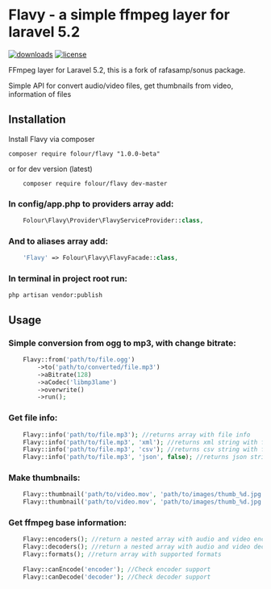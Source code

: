 # Flavy - a simple ffmpeg layer for laravel 5.2
[![downloads](https://poser.pugx.org/folour/flavy/downloads.png)](https://packagist.org/packages/folour/flavy)
[![license](https://poser.pugx.org/folour/flavy/license.png)](https://packagist.org/packages/folour/flavy)

FFmpeg layer for Laravel 5.2, this is a fork of rafasamp/sonus package.

Simple API for convert audio/video files, get thumbnails from video, information of files

## Installation
Install Flavy via composer

    composer require folour/flavy "1.0.0-beta"

or for dev version (latest)

		composer require folour/flavy dev-master

### In config/app.php to providers array add:
```php
    Folour\Flavy\Provider\FlavyServiceProvider::class,
```
### And to aliases array add:
```php
    'Flavy' => Folour\Flavy\FlavyFacade::class,
```
### In terminal in project root run:

    php artisan vendor:publish
    
## Usage
### Simple conversion from ogg to mp3, with change bitrate:
```php
    Flavy::from('path/to/file.ogg')
        ->to('path/to/converted/file.mp3')
        ->aBitrate(128)
        ->aCodec('libmp3lame')
        ->overwrite()
		->run();
```
### Get file info:
```php
    Flavy::info('path/to/file.mp3'); //returns array with file info
    Flavy::info('path/to/file.mp3', 'xml'); //returns xml string with file info
    Flavy::info('path/to/file.mp3', 'csv'); //returns csv string with file info
    Flavy::info('path/to/file.mp3', 'json', false); //returns json string with file info
```    
### Make thumbnails:
```php
    Flavy::thumbnail('path/to/video.mov', 'path/to/images/thumb_%d.jpg', 10); //Make 10 thumbnail and calculate time interval $duration/$count
    Flavy::thumbnail('path/to/video.mov', 'path/to/images/thumb_%d.jpg', 10, 30); //Make 10 thumbnail with specified interval
```    
### Get ffmpeg base information:
```php
    Flavy::encoders(); //return a nested array with audio and video encoders
    Flavy::decoders(); //return a nested array with audio and video decoders
    Flavy::formats(); //return array with supported formats
    
    Flavy::canEncode('encoder'); //Check encoder support
    Flavy::canDecode('decoder'); //Check decoder support
```